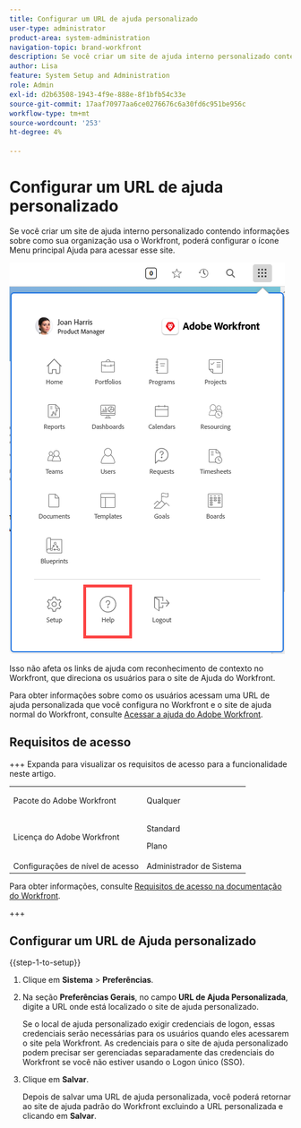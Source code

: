 ```yaml
---
title: Configurar um URL de ajuda personalizado
user-type: administrator
product-area: system-administration
navigation-topic: brand-workfront
description: Se você criar um site de ajuda interno personalizado contendo informações sobre como sua organização usa o Workfront, poderá configurar o ícone Menu principal Ajuda para acessar esse site.
author: Lisa
feature: System Setup and Administration
role: Admin
exl-id: d2b63508-1943-4f9e-888e-8f1bfb54c33e
source-git-commit: 17aaf70977aa6ce0276676c6a30fd6c951be956c
workflow-type: tm+mt
source-wordcount: '253'
ht-degree: 4%

---
```


# Configurar um URL de ajuda personalizado

Se você criar um site de ajuda interno personalizado contendo informações sobre como sua organização usa o Workfront, poderá configurar o ícone Menu principal Ajuda para acessar esse site.

![Botão de ajuda personalizado](assets/custom-help-button.png)

Isso não afeta os links de ajuda com reconhecimento de contexto no Workfront, que direciona os usuários para o site de Ajuda do Workfront.

Para obter informações sobre como os usuários acessam uma URL de ajuda personalizada que você configura no Workfront e o site de ajuda normal do Workfront, consulte [Acessar a ajuda do Adobe Workfront](/help/quicksilver/workfront-basics/navigate-workfront/workfront-navigation/access-workfront-help.md).

## Requisitos de acesso

+++ Expanda para visualizar os requisitos de acesso para a funcionalidade neste artigo.

<table style="table-layout:auto"> 
 <col> 
 <col> 
 <tbody> 
  <tr> 
   <td>Pacote do Adobe Workfront</td> 
   <td><p>Qualquer</p></td> 
  </tr> 
  <tr> 
   <td>Licença do Adobe Workfront</td> 
   <td><p>Standard</p>
       <p>Plano</p></td>
  </tr> 
  <tr> 
   <td>Configurações de nível de acesso</td> 
   <td>Administrador de Sistema</td> 
  </tr> 
 </tbody> 
</table>

Para obter informações, consulte [Requisitos de acesso na documentação do Workfront](/help/quicksilver/administration-and-setup/add-users/access-levels-and-object-permissions/access-level-requirements-in-documentation.md).

+++

## Configurar um URL de Ajuda personalizado

{{step-1-to-setup}}

1. Clique em **Sistema** > **Preferências**.
1. Na seção **Preferências Gerais**, no campo **URL de Ajuda Personalizada**, digite a URL onde está localizado o site de ajuda personalizado.

   Se o local de ajuda personalizado exigir credenciais de logon, essas credenciais serão necessárias para os usuários quando eles acessarem o site pela Workfront. As credenciais para o site de ajuda personalizado podem precisar ser gerenciadas separadamente das credenciais do Workfront se você não estiver usando o Logon único (SSO).

1. Clique em **Salvar**.

   Depois de salvar uma URL de ajuda personalizada, você poderá retornar ao site de ajuda padrão do Workfront excluindo a URL personalizada e clicando em **Salvar**.
